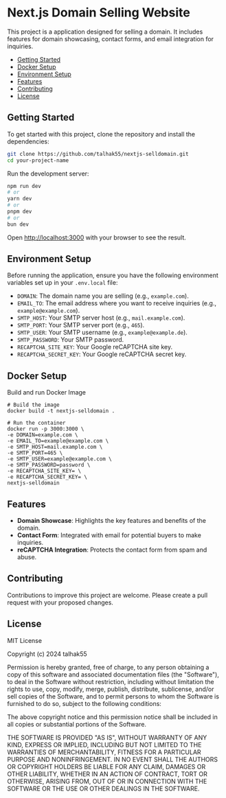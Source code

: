 # Next.js Domain Selling Website

This project is a  application designed for selling a domain. It includes features for domain showcasing, contact forms, and email integration for inquiries.

- [Getting Started](#getting-started)
- [Docker Setup](#docker-setup)
- [Environment Setup](#environment-setup)
- [Features](#features)
- [Contributing](#contributing)
- [License](#license)
## Getting Started

To get started with this project, clone the repository and install the dependencies:

```bash
git clone https://github.com/talhak55/nextjs-selldomain.git
cd your-project-name
````

Run the development server:

```bash
npm run dev
# or
yarn dev
# or
pnpm dev
# or
bun dev
```

Open [http://localhost:3000](http://localhost:3000) with your browser to see the result.

## Environment Setup
Before running the application, ensure you have the following environment variables set up in your `.env.local` file:

- `DOMAIN`: The domain name you are selling (e.g., `example.com`).
- `EMAIL_TO`: The email address where you want to receive inquiries (e.g., `example@example.com`).
- `SMTP_HOST`: Your SMTP server host (e.g., `mail.example.com`).
- `SMTP_PORT`: Your SMTP server port (e.g., `465`).
- `SMTP_USER`: Your SMTP username (e.g., `example@example.de`).
- `SMTP_PASSWORD`: Your SMTP password.
- `RECAPTCHA_SITE_KEY`: Your Google reCAPTCHA site key.
- `RECAPTCHA_SECRET_KEY`: Your Google reCAPTCHA secret key.

## Docker Setup
Build and run Docker Image
```
# Build the image
docker build -t nextjs-selldomain .

# Run the container
docker run -p 3000:3000 \
-e DOMAIN=example.com \
-e EMAIL_TO=example@example.com \
-e SMTP_HOST=mail.example.com \
-e SMTP_PORT=465 \
-e SMTP_USER=example@example.com \
-e SMTP_PASSWORD=password \
-e RECAPTCHA_SITE_KEY= \
-e RECAPTCHA_SECRET_KEY= \
nextjs-selldomain
```

## Features

- **Domain Showcase**: Highlights the key features and benefits of the domain.
- **Contact Form**: Integrated with email for potential buyers to make inquiries.
- **reCAPTCHA Integration**: Protects the contact form from spam and abuse.

## Contributing

Contributions to improve this project are welcome. Please create a pull request with your proposed changes.

## License

MIT License

Copyright (c) 2024 talhak55

Permission is hereby granted, free of charge, to any person obtaining a copy
of this software and associated documentation files (the "Software"), to deal
in the Software without restriction, including without limitation the rights
to use, copy, modify, merge, publish, distribute, sublicense, and/or sell
copies of the Software, and to permit persons to whom the Software is
furnished to do so, subject to the following conditions:

The above copyright notice and this permission notice shall be included in all
copies or substantial portions of the Software.

THE SOFTWARE IS PROVIDED "AS IS", WITHOUT WARRANTY OF ANY KIND, EXPRESS OR
IMPLIED, INCLUDING BUT NOT LIMITED TO THE WARRANTIES OF MERCHANTABILITY, FITNESS FOR A PARTICULAR PURPOSE AND NONINFRINGEMENT. IN NO EVENT SHALL THE AUTHORS OR COPYRIGHT HOLDERS BE LIABLE FOR ANY CLAIM, DAMAGES OR OTHER LIABILITY, WHETHER IN AN ACTION OF CONTRACT, TORT OR OTHERWISE, ARISING FROM, OUT OF OR IN CONNECTION WITH THE SOFTWARE OR THE USE OR OTHER DEALINGS IN THE SOFTWARE.
